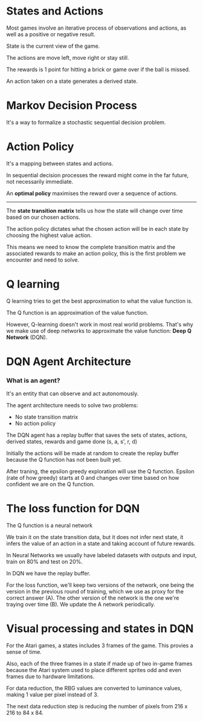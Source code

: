 # States and Actions
Most games involve an iterative process of observations and actions, as well as a positive or negative result.

State is the current view of the game.

The actions are move left, move right or stay still.

The rewards is 1 point for hitting a brick or game over if the ball is missed.

An action taken on a state generates a derived state.

# Markov Decision Process
It's a way to formalize a stochastic sequential decision problem.

# Action Policy
It's a mapping between states and actions.

In sequential decision processes the reward might come in the far future, not necessarily immediate.

An **optimal policy** maximises the reward over a sequence of actions.

---
The **state transition matrix** tells us how the state will change over time based on our chosen actions.

The action policy dictates what the chosen action will be in each state by choosing the highest value action.

This means we need to know the complete transition matrix and the associated rewards to make an action policy, this is the first problem we encounter and need to solve.

# Q learning
Q learning tries to get the best approximation to what the value function is.

The Q function is an approximation of the value function.

However, Q-learning doesn't work in most real world problems. That's why we make use of deep networks to approximate the value function: **Deep Q Network** (DQN).

# DQN Agent Architecture
### What is an agent?
It's an entity that can observe and act autonomously.

The agent architecture needs to solve two problems:
* No state transition matrix
* No action policy

The DQN agent has a replay buffer that saves the sets of states, actions, derived states, rewards and game done (s, a, s', r, d)

Initially the actions will be made at random to create the replay buffer because the Q function has not been built yet.

After traning, the epsilon greedy exploration will use the Q function. Epsilon (rate of how greedy) starts at 0 and changes over time based on how confident we are on the Q function.

# The loss function for DQN
The Q function is a neural network

We train it on the state transition data, but it does not infer next state, it infers the value of an action in a state and taking account of future rewards.

In Neural Networks we usually have labeled datasets with outputs and input, train on 80% and test on 20%.

In DQN we have the replay buffer.

For the loss function, we'll keep two versions of the network, one being the version in the previous round of training, which we use as proxy for the correct answer (A). The other version of the network is the one we're traying over time (B). We update the A network periodically.

# Visual processing and states in DQN
For the Atari games, a states includes 3 frames of the game. This provies a sense of time.

Also, each of the three frames in a state if made up of two in-game frames because the Atari system used to place different sprites odd and even frames due to hardware limitations.

For data reduction, the RBG values are converted to luminance values, making 1 value per pixel instead of 3.

The next data reduction step is reducing the number of pixels from 216 x 216 to 84 x 84.
